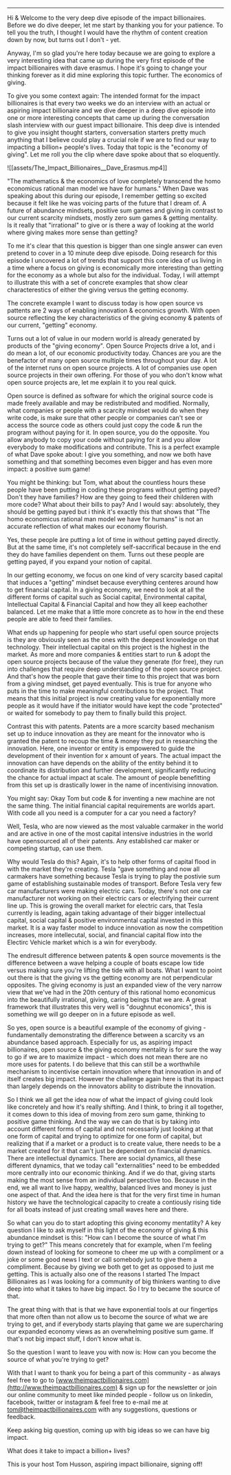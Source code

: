 ---

Hi & Welcome to the very deep dive episode of the impact billionaires. Before we do dive deeper, let me start by thanking you for your patience. To tell you the truth, I thought I would have the rhythm of content creation down by now, but turns out I don't - yet.

  

Anyway, I'm so glad you're here today because we are going to explore a very interesting idea that came up during the very first episode of the impact billionaires with dave erasmus. I hope it's going to change your thinking forever as it did mine exploring this topic further. The economics of giving.

  

To give you some context again: The intended format for the impact billionaires is that every two weeks we do an interview with an actual or aspiring impact billionaire and we dive deeper in a deep dive episode into one or more interesting concepts that came up during the conversation slash interview with our guest impact billionaire. This deep dive is intended to give you insight thought starters, conversation starters pretty much anything that I believe could play a crucial role if we are to find our way to impacting a billion+ people's lives. Today that topic is the "economy of giving". Let me roll you the clip where dave spoke about that so eloquently.

  

![[assets/The_Impact_Billionaires__Dave_Erasmus.mp4]]

  

"The mathematics & the economics of love completely transcend the homo economicus rational man model we have for humans." When Dave was speaking about this during our episode, I remember getting so excited because it felt like he was voicing parts of the future that I dream of. A future of abundance mindsets, positive sum games and giving in contrast to our current scarcity mindsets, mostly zero sum games & getting mentality. Is it really that "irrational" to give or is there a way of looking at the world where giving makes more sense than getting?

  

To me it's clear that this question is bigger than one single answer can even pretend to cover in a 10 minute deep dive episode. Doing research for this episode I uncovered a lot of trends that support this core idea of us living in a time where a focus on giving is economically more interesting than getting for the economy as a whole but also for the individual. Today, I will attempt to illustrate this with a set of concrete examples that show clear characterestics of either the giving versus the getting economy.

  

The concrete example I want to discuss today is how open source vs pattents are 2 ways of enabling innovation & economics growth. With open source reflecting the key characteristics of the giving economy & patents of our current, "getting" economy.

  

Turns out a lot of value in our modern world is already generated by products of the "giving economy". Open Source Projects drive a lot, and i do mean a lot, of our economic productivity today. Chances are you are the benefactor of many open source multiple times throughout your day. A lot of the internet runs on open source projects. A lot of companies use open source projects in their own offering. For those of you who don't know what open source projects are, let me explain it to you real quick.

  

Open source is defined as software for which the original source code is made freely available and may be redistributed and modified. Normally, what companies or people with a scarcity mindset would do when they write code, is make sure that other people or companies can't see or access the source code as others could just copy the code & run the program without paying for it. In open source, you do the opposite. You allow anybody to copy your code without paying for it and you allow everybody to make modifications and contribute. This is a perfect example of what Dave spoke about: I give you something, and now we both have something and that something becomes even bigger and has even more impact: a positive sum game!

  

You might be thinking: but Tom, what about the countless hours these people have been putting in coding these programs without getting payed? Don't they have families? How are they going to feed their childeren with more code? What about their bills to pay? And I would say: absolutely, they should be getting payed but i think it's exactly this that shows that "The homo economicus rational man model we have for humans" is not an accurate reflection of what makes our economy flourish.

  

Yes, these people àre putting a lot of time in without getting payed directly. But at the same time, it's not completely self-saccrifical because in the end they do have families dependent on them. Turns out these people are getting payed, if you expand your notion of capital.

  

In our getting economy, we focus on one kind of very scarcity based capital that induces a "getting" mindset because everything centeres around how to get financial capital. In a giving economy, we need to look at all the different forms of capital such as Social capital, Environmental capital, Intellectual Capital & Financial Capital and how they all keep eachother balanced. Let me make that a little more concrete as to how in the end these people are able to feed their families.

  

What ends up happening for people who start useful open source projects is they are obviously seen as the ones with the deepest knowledge on that technology. Their intellectual capital on this project is the highest in the market. As more and more companies & entities start to run & adopt the open source projects because of the value they generate (for free), they run into challenges that require deep understanding of the open source project. And that's how the people that gave their time to this project that was born from a giving mindset, get payed eventually. This is true for anyone who puts in the time to make meaningful contributions to the project. That means that this initial project is now creating value for exponentially more people as it would have if the initiator would have kept the code "protected" or waited for somebody to pay them to finally build this project.

  

Contrast this with patents. Patents are a more scarcity based mechanism set up to induce innovation as they are meant for the innovator who is granted the patent to recoup the time & money they put in researching the innovation. Here, one inventor or entity is empowered to guide the development of their invention for x amount of years. The actual impact the innovation can have depends on the ability of the entity behind it to coordinate its distribution and further development, significantly reducing the chance for actual impact at scale. The amount of people benefitting from this set up is drastically lower in the name of incentivising innovation.

  

You might say: Okay Tom but code & for inventing a new machine are not the same thing. The initial financial capital requirements are worlds apart. With code all you need is a computer for a car you need a factory?

  

Well, Tesla, who are now viewed as the most valuable carmaker in the world and are active in one of the most capital intensive industries in the world have opensourced all of their patents. Any established car maker or competing startup, can use them.

  

Why would Tesla do this? Again, it's to help other forms of capital flood in with the market they're creating. Tesla "gave something and now all carmakers have something because Tesla is trying to play the postivie sum game of establishing sustainable modes of transport. Before Tesla very few car manufacturers were making electric cars. Today, there's not one car manufacturer not working on their electric cars or electrifying their current line up. This is growing the overall market for electric cars, that Tesla currently is leading, again taking advantage of their bigger intellectual capital, social capital & positive environmental capital invested in this market. It is a way faster model to induce innovation as now the competition increases, more intellecutal, social, and financial capital flow into the Electirc Vehicle market which is a win for everybody.

  

The endresult difference between patents & open source movements is the difference between a wave helping a couple of boats escape low tide versus making sure you're lifting the tide with all boats. What I want to point out there is that the giving vs the getting economy are not perpendicular opposites. The giving economy is just an expanded view of the very narrow view that we've had in the 20th century of this rational homo economicus into the beautifully irrational, giving, caring beings that we are. A great framework that illustrates this very well is "doughnut economics", this is something we will go deeper on in a future episode as well.

  

So yes, open source is a beautiful example of the economy of giving - fundamentally demonstrating the difference between a scarcity vs an abundance based approach. Especially for us, as aspiring impact billionaires, open source & the giving economy mentality is for sure the way to go if we are to maximize impact - which does not mean there are no more uses for patents. I do believe that this can still be a worthwhile mechanism to incentivise certain innovation where that innovation in and of itself creates big impact. However the challenge again here is that its impact than largely depends on the innovators ability to distribute the innovation.

  

So I think we all get the idea now of what the impact of giving could look like concretely and how it's really shifting. And I think, to bring it all together, it comes down to this idea of moving from zero sum game, thinking to positive game thinking. And the way we can do that is by taking into account different forms of capital and not necessarily just looking at that one form of capital and trying to optimize for one form of capital, but realizing that if a market or a product is to create value, there needs to be a market created for it that can't just be dependent on financial dynamics. There are intellectual dynamics. There are social dynamics, all these different dynamics, that we today call "externalities" need to be embedded more centrally into our economic thinking. And if we do that, giving starts making the most sense from an individual perspective too. Because in the end, we all want to live happy, wealthy, balanced lives and money is just one aspect of that. And the idea here is that for the very first time in human history we have the technological capacity to create a contiously rising tide for all boats instead of just creating small waves here and there.

  

So what can you do to start adopting this giving economy mentatlity? A key question I like to ask myself in this light of the economy of giving & this abundance mindset is this: "How can I become the source of what I'm trying to get?" This means concretely that for example, when I'm feeling down instead of looking for someone to cheer me up with a compliment or a joke or some good news I text or call somebody just to give them a compliment. Because by giving we both get to get as opposed to just me getting. This is actually also one of the reasons I started The Impact Billionaires as I was looking for a community of big thinkers wanting to dive deep into what it takes to have big impact. So I try to became the source of that.

  

The great thing with that is that we have exponential tools at our fingertips that more often than not allow us to become the source of what we are trying to get, and if everybody starts playing that game we are supercharing our expanded economy views as an overwhelming positive sum game. If that's not big impact stuff, I don't know what is.

  

So the question I want to leave you with now is: How can you become the source of what you're trying to get?

  

With that I want to thank you for being a part of this community - as always feel free to go to [www.theimpactbillionaires.com](http://www.theimpactbillionaires.com) & sign up for the newsletter or join our online community to meet like minded people - follow us on linkedin, facebook, twitter or instagram & feel free to e-mail me at tom@theimpactbillionaires.com with any suggestions, questions or feedback.

  

Keep asking big question, coming up with big ideas so we can have big impact.

What does it take to impact a billion+ lives?

This is your host Tom Husson, aspiring impact billionaire, signing off!